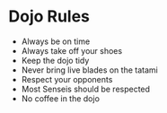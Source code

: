 Dojo Rules
==========
* Always be on time
* Always take off your shoes
* Keep the dojo tidy
* Never bring live blades on the tatami
* Respect your opponents
* Most Senseis should be respected
* No coffee in the dojo
